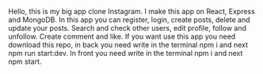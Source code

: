 Hello, this is my big app clone Instagram.
I make this app on React, Express and MongoDB.
In this app you can register, login, create posts, delete and update your posts. Search and check other users, edit profile, follow and unfollow. Create comment and like.
If you want use this app you need download this repo, in back you need write in the terminal npm i and next npm run start:dev.
In front you need write in the terminal npm i and next npm start.
